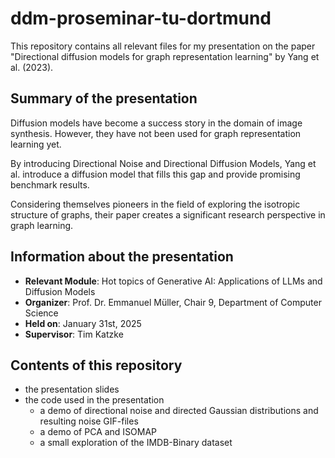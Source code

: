 # ddm-proseminar-tu-dortmund

This repository contains all relevant files for my presentation on the paper "Directional diffusion models for graph representation learning" by Yang et al. (2023).

## Summary of the presentation

Diffusion models have become a success story in the domain of image synthesis. However, they have not been used for graph representation learning yet.

By introducing Directional Noise and Directional Diffusion Models, Yang et al. introduce a diffusion model that fills this gap and provide promising benchmark results.

Considering themselves pioneers in the field of exploring the isotropic structure of graphs, their paper creates a significant research perspective in graph learning.  

## Information about the presentation
- **Relevant Module**: Hot topics of Generative AI: Applications of LLMs and Diffusion Models
- **Organizer**: Prof. Dr. Emmanuel Müller, Chair 9, Department of Computer Science
- **Held on**: January 31st, 2025
- **Supervisor**: Tim Katzke

## Contents of this repository
- the presentation slides 
- the code used in the presentation
   - a demo of directional noise and directed Gaussian distributions and resulting noise GIF-files
   - a demo of PCA and ISOMAP
   - a small exploration of the IMDB-Binary dataset